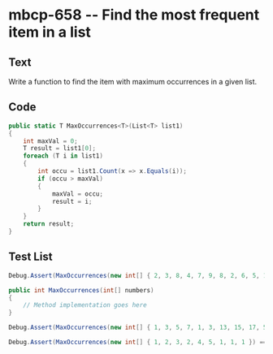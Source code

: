 # mbcp-658 -- Find the most frequent item in a list

## Text

Write a function to find the item with maximum occurrences in a given list.

## Code

```csharp
public static T MaxOccurrences<T>(List<T> list1)
{
    int maxVal = 0;
    T result = list1[0];
    foreach (T i in list1)
    {
        int occu = list1.Count(x => x.Equals(i));
        if (occu > maxVal)
        {
            maxVal = occu;
            result = i;
        }
    }
    return result;
}
```

## Test List

```csharp
Debug.Assert(MaxOccurrences(new int[] { 2, 3, 8, 4, 7, 9, 8, 2, 6, 5, 1, 6, 1, 2, 3, 4, 6, 9, 1, 2 }) == 2);

public int MaxOccurrences(int[] numbers) 
{
    // Method implementation goes here
}
```

```csharp
Debug.Assert(MaxOccurrences(new int[] { 1, 3, 5, 7, 1, 3, 13, 15, 17, 5, 7, 9, 1, 11 }) == 1);
```

```csharp
Debug.Assert(MaxOccurrences(new int[] { 1, 2, 3, 2, 4, 5, 1, 1, 1 }) == 1);
```
